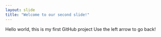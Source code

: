 ```yaml
---
layout: slide
title: "Welcome to our second slide!"
---
```

Hello world, this is my first GitHub project
Use the left arrow to go back!
